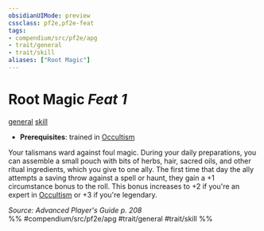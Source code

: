 ```yaml
---
obsidianUIMode: preview
cssclass: pf2e,pf2e-feat
tags:
- compendium/src/pf2e/apg
- trait/general
- trait/skill
aliases: ["Root Magic"]
---
```

# Root Magic  *Feat 1*  
[general](general.md "General Feat Trait")  [skill](skill.md "Skill Feat Trait")  

- **Prerequisites**: trained in [Occultism](skills.md#Occultism)

Your talismans ward against foul magic. During your daily preparations, you can assemble a small pouch with bits of herbs, hair, sacred oils, and other ritual ingredients, which you give to one ally. The first time that day the ally attempts a saving throw against a spell or haunt, they gain a +1 circumstance bonus to the roll. This bonus increases to +2 if you're an expert in [Occultism](skills.md#Occultism) or +3 if you're legendary.

*Source: Advanced Player's Guide p. 208*  
%% #compendium/src/pf2e/apg #trait/general #trait/skill %%